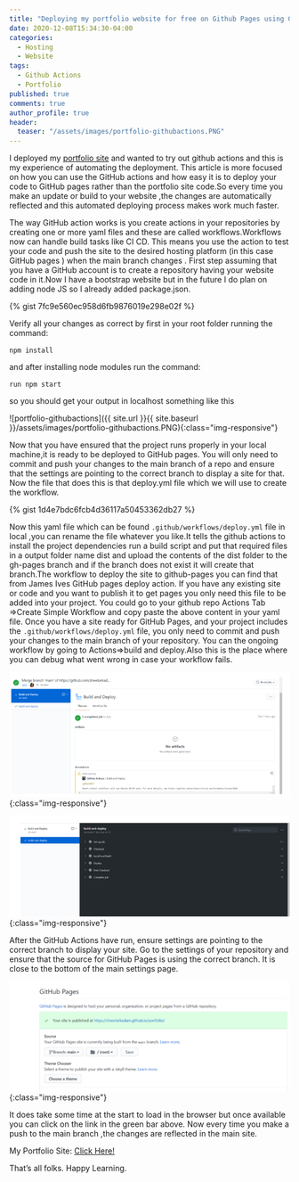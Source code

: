 ```yaml
---
title: "Deploying my portfolio website for free on Github Pages using Github Actions."
date: 2020-12-08T15:34:30-04:00
categories:
  - Hosting
  - Website
tags:
  - Github Actions
  - Portfolio 
published: true
comments: true
author_profile: true
header:
  teaser: "/assets/images/portfolio-githubactions.PNG"
---
```


I deployed my [portfolio site][Click Here] and wanted to try out github actions and this is my experience of automating the deployment.
This article is more focused on how you can use the GitHub actions and how easy it is to deploy your code to GitHub pages rather than the portfolio site code.So every time you make an update or build to your website ,the changes are automatically reflected and this automated deploying process makes work much faster.

The way GitHub action works is you create actions in your repositories by creating one or more yaml files and these are called workflows.Workflows now can handle build tasks like CI CD. This means you use the action to test your code and push the site to the desired hosting platform (in this case GitHub pages ) when the main branch changes .
First step assuming that you have a GitHub account is to create a repository having your website code in it.Now I have a bootstrap website but in the future I do plan on adding node JS so I already added package.json.

{% gist 7fc9e560ec958d6fb9876019e298e02f %}

Verify all your changes as correct by first in your root folder running the command:
```
npm install 
```
and after installing node modules run the command:
```
run npm start
```
so you should get your output in localhost something like this

![portfolio-githubactions]({{ site.url }}{{ site.baseurl }}/assets/images/portfolio-githubactions.PNG){:class="img-responsive"}

Now that you have ensured that the project runs properly in your local machine,it is ready to be deployed to GitHub pages. You will only need to commit and push your changes to the main branch of a repo and ensure that the settings are pointing to the correct branch to display a site for that.
Now the file that does this is that deploy.yml file which we will use to create the workflow.

{% gist 1d4e7bdc6fcb4d36117a50453362db27 %}


Now this yaml file which can be found ```.github/workflows/deploy.yml``` file in local ,you can rename the file whatever you like.It tells the github actions to install the project dependencies run a build script and put that required files in a output folder name dist and upload the contents of the dist folder to the gh-pages branch and if the branch does not exist it will create that branch.The workflow to deploy the site to github-pages you can find that from James Ives GitHub pages deploy action.
If you have any existing site or code and you want to publish it to get pages you only need this file to be added into your project.
You could go to your github repo Actions Tab =>Create Simple Workflow and copy paste the above content in your yaml file.
Once you have a site ready for GitHub Pages, and your project includes the ```.github/workflows/deploy.yml``` file, you only need to commit and push your changes to the main branch of your repository. You can the ongoing workflow by going to Actions=>build and deploy.Also this is the place where you can debug what went wrong in case your workflow fails.

![githubaction-build](/assets/images/githubaction-build.PNG){:class="img-responsive"}


![githubaction-build2](/assets/images/githubaction-build2.PNG){:class="img-responsive"}

After the GitHub Actions have run, ensure settings are pointing to the correct branch to display your site.
Go to the settings of your repository and ensure that the source for GitHub Pages is using the correct branch. It is close to the bottom of the main settings page.

![gh-pages](/assets/images/gh-pages.PNG){:class="img-responsive"}

It does take some time at the start to load in the browser but once available you can click on the link in the green bar above.
Now every time you make a push to the main branch ,the changes are reflected in the main site.

My Portfolio Site: [Click Here!][Click Here]

That’s all folks.
Happy Learning.


[Click Here]: https://shwetarkadam.github.io/portfolio/

